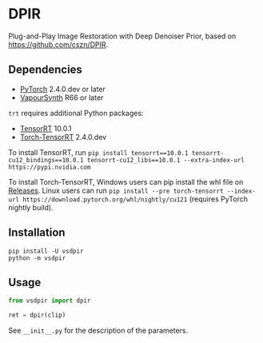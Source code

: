 # DPIR
Plug-and-Play Image Restoration with Deep Denoiser Prior, based on https://github.com/cszn/DPIR.


## Dependencies
- [PyTorch](https://pytorch.org/get-started/) 2.4.0.dev or later
- [VapourSynth](http://www.vapoursynth.com/) R66 or later

`trt` requires additional Python packages:
- [TensorRT](https://developer.nvidia.com/tensorrt/) 10.0.1
- [Torch-TensorRT](https://pytorch.org/TensorRT/) 2.4.0.dev

To install TensorRT, run `pip install tensorrt==10.0.1 tensorrt-cu12_bindings==10.0.1 tensorrt-cu12_libs==10.0.1 --extra-index-url https://pypi.nvidia.com`

To install Torch-TensorRT, Windows users can pip install the whl file on [Releases](https://github.com/HolyWu/vs-dpir/releases). Linux users can run `pip install --pre torch-tensorrt --index-url https://download.pytorch.org/whl/nightly/cu121` (requires PyTorch nightly build).


## Installation
```
pip install -U vsdpir
python -m vsdpir
```


## Usage
```python
from vsdpir import dpir

ret = dpir(clip)
```

See `__init__.py` for the description of the parameters.
